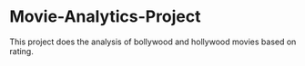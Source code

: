 # Movie-Analytics-Project
This project does the analysis of bollywood and hollywood movies based on rating.
